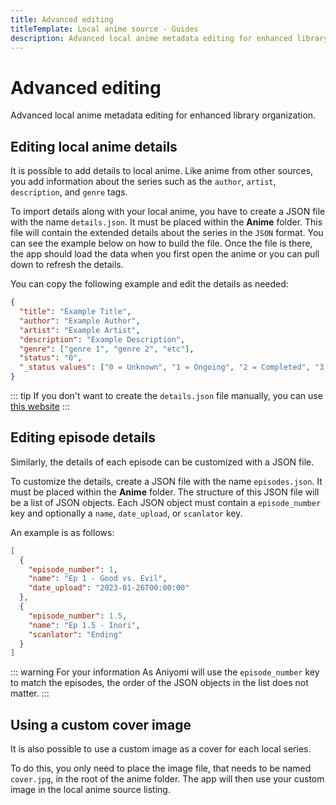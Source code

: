 ```yaml
---
title: Advanced editing
titleTemplate: Local anime source - Guides
description: Advanced local anime metadata editing for enhanced library organization.
---
```


# Advanced editing
Advanced local anime metadata editing for enhanced library organization.

## Editing local anime details

It is possible to add details to local anime.
Like anime from other sources, you add information about the series such as the `author`, `artist`, `description`, and `genre` tags.

To import details along with your local anime, you have to create a JSON file with the name `details.json`.
It must be placed within the **Anime** folder.
This file will contain the extended details about the series in the `JSON` format.
You can see the example below on how to build the file.
Once the file is there, the app should load the data when you first open the anime or you can pull down to refresh the details.

You can copy the following example and edit the details as needed:

```json
{
  "title": "Example Title",
  "author": "Example Author",
  "artist": "Example Artist",
  "description": "Example Description",
  "genre": ["genre 1", "genre 2", "etc"],
  "status": "0",
  "_status values": ["0 = Unknown", "1 = Ongoing", "2 = Completed", "3 = Licensed", "4 = Publishing finished", "5 = Cancelled", "6 = On hiatus"]
}
```
::: tip
If you don't want to create the `details.json` file manually, you can use [this website](https://aniyomi-local.netlify.app)
:::

## Editing episode details

Similarly, the details of each episode can be customized with a JSON file.

To customize the details, create a JSON file with the name `episodes.json`.
It must be placed within the **Anime** folder.
The structure of this JSON file will be a list of JSON objects.
Each JSON object must contain a `episode_number` key and optionally a `name`, `date_upload`, or `scanlator` key.

An example is as follows:

```json
[
  {
    "episode_number": 1,
    "name": "Ep 1 - Good vs. Evil",
    "date_upload": "2023-01-26T00:00:00"
  },
  {
    "episode_number": 1.5,
    "name": "Ep 1.5 - Inori",
    "scanlator": "Ending"
  }
]
```
::: warning For your information
As Aniyomi will use the `episode_number` key to match the episodes, the order of the JSON objects in the list does not matter.
:::

## Using a custom cover image

It is also possible to use a custom image as a cover for each local series.

To do this, you only need to place the image file, that needs to be named `cover.jpg`, in the root of the anime folder.
The app will then use your custom image in the local anime source listing.

<style scoped>
  @import "../../../.vitepress/theme/styles/tree.styl"
</style>
